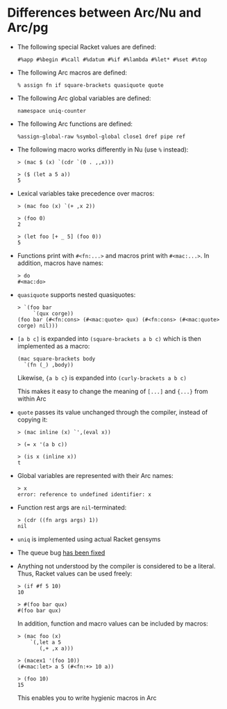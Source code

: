Differences between Arc/Nu and Arc/pg
=====================================

  * The following special Racket values are defined:

        #%app #%begin #%call #%datum #%if #%lambda #%let* #%set #%top

  * The following Arc macros are defined:

        % assign fn if square-brackets quasiquote quote

  * The following Arc global variables are defined:

        namespace uniq-counter

  * The following Arc functions are defined:

        %assign-global-raw %symbol-global close1 dref pipe ref

  * The following macro works differently in Nu (use `%` instead):

        > (mac $ (x) `(cdr `(0 . ,,x)))

        > ($ (let a 5 a))
        5

  * Lexical variables take precedence over macros:

        > (mac foo (x) `(+ ,x 2))

        > (foo 0)
        2

        > (let foo [+ _ 5] (foo 0))
        5

  * Functions print with `#<fn:...>` and macros print with `#<mac:...>`. In
    addition, macros have names:

        > do
        #<mac:do>

  * `quasiquote` supports nested quasiquotes:

        > `(foo bar
             `(qux corge))
        (foo bar (#<fn:cons> (#<mac:quote> qux) (#<fn:cons> (#<mac:quote> corge) nil)))

  * `[a b c]` is expanded into `(square-brackets a b c)` which is then
    implemented as a macro:

        (mac square-brackets body
          `(fn (_) ,body))

    Likewise, `{a b c}` is expanded into `(curly-brackets a b c)`

    This makes it easy to change the meaning of `[...]` and `{...}` from
    within Arc

  * `quote` passes its value unchanged through the compiler, instead of
    copying it:

        > (mac inline (x) `',(eval x))

        > (= x '(a b c))

        > (is x (inline x))
        t

  * Global variables are represented with their Arc names:

        > x
        error: reference to undefined identifier: x

  * Function rest args are `nil`-terminated:

        > (cdr ((fn args args) 1))
        nil

  * `uniq` is implemented using actual Racket gensyms

  * The queue bug [has been fixed](http://arclanguage.org/item?id=13616)

  * Anything not understood by the compiler is considered to be a literal.
    Thus, Racket values can be used freely:

        > (if #f 5 10)
        10

        > #(foo bar qux)
        #(foo bar qux)

    In addition, function and macro values can be included by macros:

        > (mac foo (x)
            `(,let a 5
               (,+ ,x a)))

        > (macex1 '(foo 10))
        (#<mac:let> a 5 (#<fn:+> 10 a))

        > (foo 10)
        15

    This enables you to write hygienic macros in Arc
